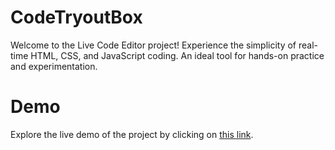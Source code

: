 # CodeTryoutBox
Welcome to the Live Code Editor project! Experience the simplicity of real-time HTML, CSS, and JavaScript coding. An ideal tool for hands-on practice and experimentation.
# Demo
Explore the live demo of the project by clicking on [this link](https://savvyguptaa.github.io/CodeTryoutBox/).

